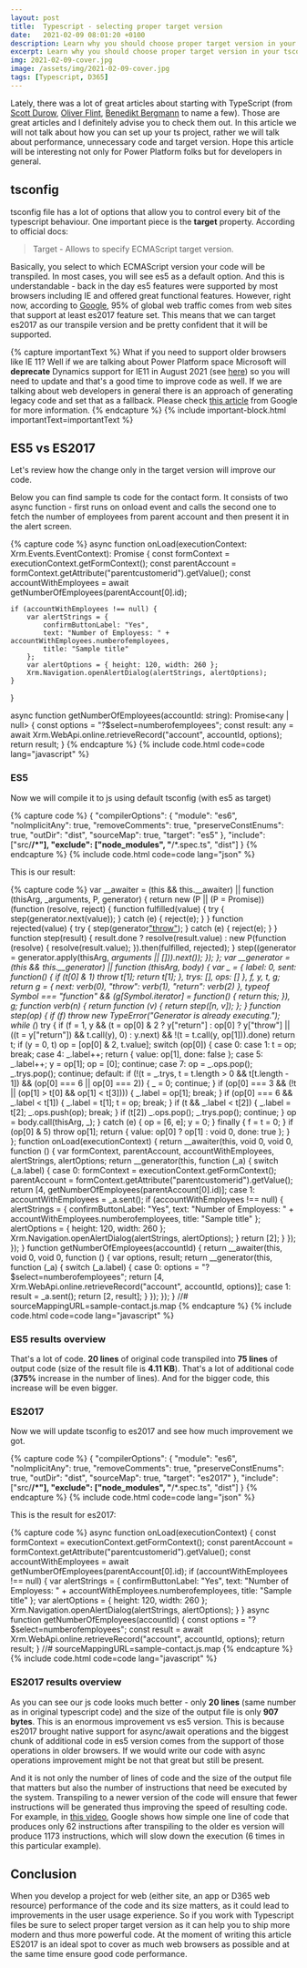 ```yaml
---
layout: post
title:  Typescript - selecting proper target version
date:   2021-02-09 08:01:20 +0100
description: Learn why you should choose proper target version in your tsconfig file and how it boost your code
excerpt: Learn why you should choose proper target version in your tsconfig file and how it boost your code
img: 2021-02-09-cover.jpg
image: /assets/img/2021-02-09-cover.jpg
tags: [Typescript, D365]
---
```


Lately, there was a lot of great articles about starting with TypeScript (from [Scott Durow](https://develop1.net/public/post/2018/06/09/Lets-start-TypeScript-Part-1),  [Oliver Flint](https://www.oliverflint.co.uk/2020/03/07/D365-Typescript-Webresources-Part-1/), [Benedikt Bergmann](https://benediktbergmann.eu/2020/12/04/setting-up-a-typescript-project-for-dataverse/) to name a few). Those are great articles and I definitely advise you to check them out. In this article we will not talk about how you can set up your ts project, rather we will talk about performance, unnecessary code and target version. Hope this article will be interesting not only for Power Platform folks but for developers in general.

## tsconfig

tsconfig file has a lot of options that allow you to control every bit of the typescript behaviour. One important piece is the **target** property. According to official docs:

>Target - Allows to specify ECMAScript target version.

Basically, you select to which ECMAScript version your code will be transpiled. In most cases, you will see es5 as a default option. And this is understandable - back in the day es5 features were supported by most browsers including IE and offered great functional features.
However, right now, according to [Google](https://web.dev/publish-modern-javascript), 95% of global web traffic comes from web sites that support at least es2017 feature set. This means that we can target es2017 as our transpile version and be pretty confident that it will be supported.

{% capture importantText %}
What if you need to support older browsers like IE 11? Well if we are talking about Power Platform space Microsoft will <strong>deprecate</strong> Dynamics support for IE11 in August 2021 (see <a href="https://docs.microsoft.com/en-us/power-platform/important-changes-coming#internet-explorer-11-support-for-dynamics-365-and-microsoft-power-platform-is-deprecated">here</a>) so you will need to update and that's a good time to improve code as well. If we are talking about web developers in general there is an approach of generating legacy code and set that as a fallback. Please check <a href="https://web.dev/publish-modern-javascript/#modern-with-legacy-fallback">this article</a> from Google for more information.
{% endcapture %}
{% include important-block.html importantText=importantText %}

## ES5 vs ES2017

Let's review how the change only in the target version will improve our code.

Below you can find sample ts code for the contact form. It consists of two async function - first runs on onload event and calls the second one to fetch the number of employees from parent account and then present it in the alert screen.

{% capture code %}
async function onLoad(executionContext: Xrm.Events.EventContext): Promise<void> {
    const formContext = executionContext.getFormContext();
    const parentAccount = formContext.getAttribute("parentcustomerid").getValue();
    const accountWithEmployees = await getNumberOfEmployees(parentAccount[0].id);

    if (accountWithEmployees !== null) {
        var alertStrings = { 
            confirmButtonLabel: "Yes", 
            text: "Number of Employess: " + accountWithEmployees.numberofemployees, 
            title: "Sample title" 
        };
        var alertOptions = { height: 120, width: 260 };
        Xrm.Navigation.openAlertDialog(alertStrings, alertOptions);
    }
}

async function getNumberOfEmployees(accountId: string): Promise<any | null> {
    const options = "?$select=numberofemployees";
    const result: any = await Xrm.WebApi.online.retrieveRecord("account", accountId, options);
    return result;
}
{% endcapture %}
{% include code.html code=code lang="javascript" %}

### ES5

Now we will compile it to js using default tsconfig (with es5 as target)

{% capture code %}
{
  "compilerOptions": {
    "module": "es6",
    "noImplicitAny": true,
    "removeComments": true,
    "preserveConstEnums": true,
    "outDir": "dist",
    "sourceMap": true,
    "target": "es5"
  },
  "include": ["src/**/*"],
  "exclude": ["node_modules", "**/*.spec.ts", "dist"]
}
{% endcapture %}
{% include code.html code=code lang="json" %}

This is our result:

{% capture code %}
var __awaiter = (this && this.__awaiter) || function (thisArg, _arguments, P, generator) {
    return new (P || (P = Promise))(function (resolve, reject) {
        function fulfilled(value) { try { step(generator.next(value)); } catch (e) { reject(e); } }
        function rejected(value) { try { step(generator["throw"](value)); } catch (e) { reject(e); } }
        function step(result) { result.done ? resolve(result.value) : new P(function (resolve) { resolve(result.value); }).then(fulfilled, rejected); }
        step((generator = generator.apply(thisArg, _arguments || [])).next());
    });
};
var __generator = (this && this.__generator) || function (thisArg, body) {
    var _ = { label: 0, sent: function() { if (t[0] & 1) throw t[1]; return t[1]; }, trys: [], ops: [] }, f, y, t, g;
    return g = { next: verb(0), "throw": verb(1), "return": verb(2) }, typeof Symbol === "function" && (g[Symbol.iterator] = function() { return this; }), g;
    function verb(n) { return function (v) { return step([n, v]); }; }
    function step(op) {
        if (f) throw new TypeError("Generator is already executing.");
        while (_) try {
            if (f = 1, y && (t = op[0] & 2 ? y["return"] : op[0] ? y["throw"] || ((t = y["return"]) && t.call(y), 0) : y.next) && !(t = t.call(y, op[1])).done) return t;
            if (y = 0, t) op = [op[0] & 2, t.value];
            switch (op[0]) {
                case 0: case 1: t = op; break;
                case 4: _.label++; return { value: op[1], done: false };
                case 5: _.label++; y = op[1]; op = [0]; continue;
                case 7: op = _.ops.pop(); _.trys.pop(); continue;
                default:
                    if (!(t = _.trys, t = t.length > 0 && t[t.length - 1]) && (op[0] === 6 || op[0] === 2)) { _ = 0; continue; }
                    if (op[0] === 3 && (!t || (op[1] > t[0] && op[1] < t[3]))) { _.label = op[1]; break; }
                    if (op[0] === 6 && _.label < t[1]) { _.label = t[1]; t = op; break; }
                    if (t && _.label < t[2]) { _.label = t[2]; _.ops.push(op); break; }
                    if (t[2]) _.ops.pop();
                    _.trys.pop(); continue;
            }
            op = body.call(thisArg, _);
        } catch (e) { op = [6, e]; y = 0; } finally { f = t = 0; }
        if (op[0] & 5) throw op[1]; return { value: op[0] ? op[1] : void 0, done: true };
    }
};
function onLoad(executionContext) {
    return __awaiter(this, void 0, void 0, function () {
        var formContext, parentAccount, accountWithEmployees, alertStrings, alertOptions;
        return __generator(this, function (_a) {
            switch (_a.label) {
                case 0:
                    formContext = executionContext.getFormContext();
                    parentAccount = formContext.getAttribute("parentcustomerid").getValue();
                    return [4, getNumberOfEmployees(parentAccount[0].id)];
                case 1:
                    accountWithEmployees = _a.sent();
                    if (accountWithEmployees !== null) {
                        alertStrings = {
                            confirmButtonLabel: "Yes",
                            text: "Number of Employess: " + accountWithEmployees.numberofemployees,
                            title: "Sample title"
                        };
                        alertOptions = { height: 120, width: 260 };
                        Xrm.Navigation.openAlertDialog(alertStrings, alertOptions);
                    }
                    return [2];
            }
        });
    });
}
function getNumberOfEmployees(accountId) {
    return __awaiter(this, void 0, void 0, function () {
        var options, result;
        return __generator(this, function (_a) {
            switch (_a.label) {
                case 0:
                    options = "?$select=numberofemployees";
                    return [4, Xrm.WebApi.online.retrieveRecord("account", accountId, options)];
                case 1:
                    result = _a.sent();
                    return [2, result];
            }
        });
    });
}
//# sourceMappingURL=sample-contact.js.map
{% endcapture %}
{% include code.html code=code lang="javascript" %}

### ES5 results overview

That's a lot of code. **20 lines** of original code transpiled into **75 lines** of output code (size of the result file is **4.11 KB**). That's a lot of additional code (**375%** increase in the number of lines). And for the bigger code, this increase will be even bigger.

### ES2017

Now we will update tsconfig to es2017 and see how much improvement we got.

{% capture code %}
{
  "compilerOptions": {
    "module": "es6",
    "noImplicitAny": true,
    "removeComments": true,
    "preserveConstEnums": true,
    "outDir": "dist",
    "sourceMap": true,
    "target": "es2017"
  },
  "include": ["src/**/*"],
  "exclude": ["node_modules", "**/*.spec.ts", "dist"]
}
{% endcapture %}
{% include code.html code=code lang="json" %}

This is the result for es2017:

{% capture code %}
async function onLoad(executionContext) {
    const formContext = executionContext.getFormContext();
    const parentAccount = formContext.getAttribute("parentcustomerid").getValue();
    const accountWithEmployees = await getNumberOfEmployees(parentAccount[0].id);
    if (accountWithEmployees !== null) {
        var alertStrings = {
            confirmButtonLabel: "Yes",
            text: "Number of Employess: " + accountWithEmployees.numberofemployees,
            title: "Sample title"
        };
        var alertOptions = { height: 120, width: 260 };
        Xrm.Navigation.openAlertDialog(alertStrings, alertOptions);
    }
}
async function getNumberOfEmployees(accountId) {
    const options = "?$select=numberofemployees";
    const result = await Xrm.WebApi.online.retrieveRecord("account", accountId, options);
    return result;
}
//# sourceMappingURL=sample-contact.js.map
{% endcapture %}
{% include code.html code=code lang="javascript" %}

### ES2017 results overview

As you can see our js code looks much better - only **20 lines** (same number as in original typescript code) and the size of the output file is only **907 bytes**. This is an enormous improvement vs es5 version. This is because es2017 brought native support for async/await operations and the biggest chunk of additional code in es5 version comes from the support of those operations in older browsers. If we would write our code with async operations improvement might be not that great but still be present.

And it is not only the number of lines of code and the size of the output file that matters but also the number of instructions that need be executed by the system. Transpiling to a newer version of the code will ensure that fewer instructions will be generated thus improving the speed of resulting code. For example, in [this video](https://youtu.be/cLxNdLK--yI?t=275), Google shows how simple one line of code that produces only 62 instructions after transpiling to the older es version will produce 1173 instructions, which will slow down the execution (6 times in this particular example).

## Conclusion

When you develop a project for web (either site, an app or D365 web resource) performance of the code and its size matters, as it could lead to improvements in the user usage experience. So if you work with Typescript files be sure to select proper target version as it can help you to ship more modern and thus more powerful code. At the moment of writing this article ES2017 is an ideal spot to cover as much web browsers as possible and at the same time ensure good code performance.

